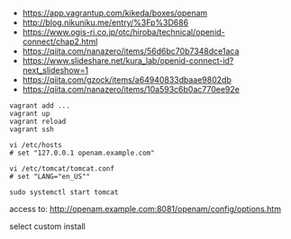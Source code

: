 * https://app.vagrantup.com/kikeda/boxes/openam
* http://blog.nikuniku.me/entry/%3Fp%3D686
* https://www.ogis-ri.co.jp/otc/hiroba/technical/openid-connect/chap2.html
* https://qiita.com/nanazero/items/56d6bc70b7348dce1aca
* https://www.slideshare.net/kura_lab/openid-connect-id?next_slideshow=1
* https://qiita.com/gzock/items/a64940833dbaae9802db
* https://qiita.com/nanazero/items/10a593c6b0ac770ee92e

```
vagrant add ...
vagrant up
vagrant reload
vagrant ssh

vi /etc/hosts
# set "127.0.0.1 openam.example.com"

vi /etc/tomcat/tomcat.conf
# set "LANG="en_US""

sudo systemctl start tomcat
```

access to:
http://openam.example.com:8081/openam/config/options.htm

select custom install
